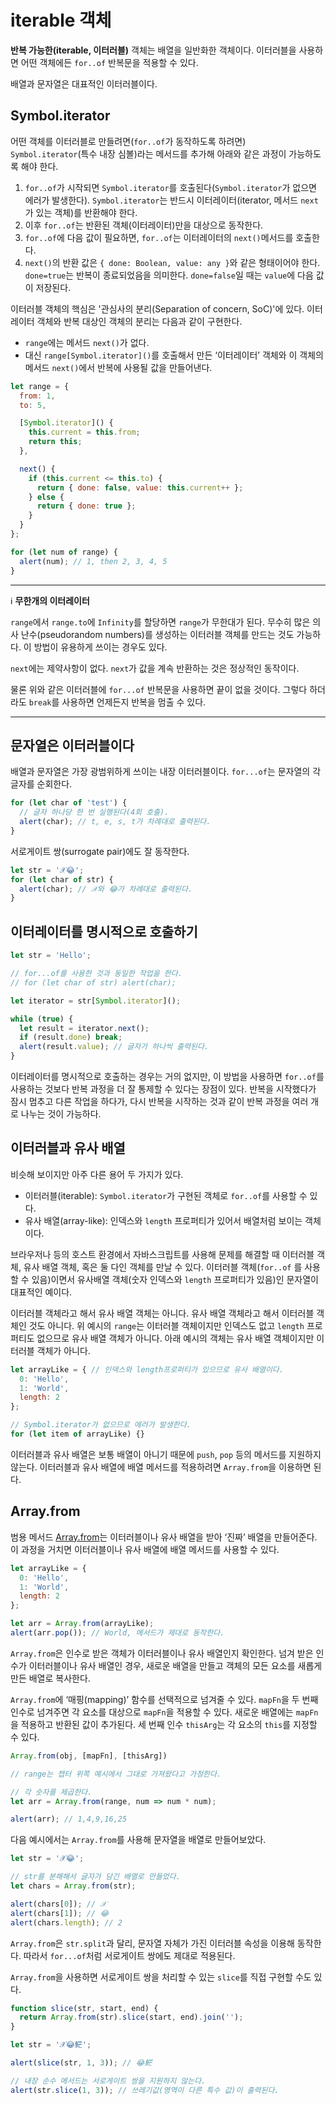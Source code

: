 # iterable 객체
<strong>반복 가능한(iterable, 이터러블)</strong> 객체는 배열을 일반화한 객체이다. 이터러블을 사용하면 어떤 객체에든 `for..of` 반복문을 적용할 수 있다.

배열과 문자열은 대표적인 이터러블이다.

## Symbol.iterator
어떤 객체를 이터러블로 만들려면(`for..of`가 동작하도록 하려면) `Symbol.iterator`(특수 내장 심볼)라는 메서드를 추가해 아래와 같은 과정이 가능하도록 해야 한다.
1.  `for..of`가 시작되면 `Symbol.iterator`를 호출된다(`Symbol.iterator`가 없으면 에러가 발생한다).  `Symbol.iterator`는 반드시 이터레이터(iterator, 메서드  `next`가 있는 객체)를 반환해야 한다.
2.  이후 `for..of`는  반환된 객체(이터레이터)만을 대상으로 동작한다.
3.  `for..of`에 다음 값이 필요하면, `for..of`는 이터레이터의 `next()`메서드를 호출한다.
4.  `next()`의 반환 값은  `{ done: Boolean, value: any }`와 같은 형태이어야 한다.  `done=true`는 반복이 종료되었음을 의미한다. `done=false`일 때는 `value`에 다음 값이 저장된다.

이터러블 객체의 핵심은 '관심사의 분리(Separation of concern, SoC)'에 있다. 이터레이터 객체와 반복 대상인 객체의 분리는 다음과 같이 구현한다.
-   `range`에는 메서드  `next()`가 없다.
-   대신  `range[Symbol.iterator]()`를 호출해서 만든 ‘이터레이터’ 객체와 이 객체의 메서드  `next()`에서 반복에 사용될 값을 만들어낸다.
```js
let range = {
  from: 1,
  to: 5,

  [Symbol.iterator]() {
    this.current = this.from;
    return this;
  },

  next() {
    if (this.current <= this.to) {
      return { done: false, value: this.current++ };
    } else {
      return { done: true };
    }
  }
};

for (let num of range) {
  alert(num); // 1, then 2, 3, 4, 5
}
```

---
:information_source: **무한개의 이터레이터**

`range`에서  `range.to`에  `Infinity`를 할당하면  `range`가 무한대가 된다. 무수히 많은 의사 난수(pseudorandom numbers)를 생성하는 이터러블 객체를 만드는 것도 가능하다. 이 방법이 유용하게 쓰이는 경우도 있다.

`next`에는 제약사항이 없다.  `next`가 값을 계속 반환하는 것은 정상적인 동작이다.

물론 위와 같은 이터러블에  `for...of`  반복문을 사용하면 끝이 없을 것이다. 그렇다 하더라도  `break`를 사용하면 언제든지 반복을 멈출 수 있다.

---

## 문자열은 이터러블이다
배열과 문자열은 가장 광범위하게 쓰이는 내장 이터러블이다. `for...of`는 문자열의 각 글자를 순회한다.
```js
for (let char of 'test') {
  // 글자 하나당 한 번 실행된다(4회 호출).
  alert(char); // t, e, s, t가 차례대로 출력된다.
}
```
서로게이트 쌍(surrogate pair)에도 잘 동작한다.
```js
let str = '𝒳😂';
for (let char of str) {
  alert(char); // 𝒳와 😂가 차례대로 출력된다.
}
```

## 이터레이터를 명시적으로 호출하기
```js
let str = 'Hello';

// for...of를 사용한 것과 동일한 작업을 한다.
// for (let char of str) alert(char);

let iterator = str[Symbol.iterator]();

while (true) {
  let result = iterator.next();
  if (result.done) break;
  alert(result.value); // 글자가 하나씩 출력된다.
}
```
이터레이터를 명시적으로 호출하는 경우는 거의 없지만, 이 방법을 사용하면 `for..of`를 사용하는 것보다 반복 과정을 더 잘 통제할 수 있다는 장점이 있다. 반복을 시작했다가 잠시 멈추고 다른 작업을 하다가, 다시 반복을 시작하는 것과 같이 반복 과정을 여러 개로 나누는 것이 가능하다.

## 이터러블과 유사 배열
비슷해 보이지만 아주 다른 용어 두 가지가 있다.
-   이터러블(iterable): `Symbol.iterator`가 구현된 객체로 `for..of`를 사용할 수 있다.
-   유사 배열(array-like): 인덱스와 `length` 프로퍼티가 있어서 배열처럼 보이는 객체이다.

브라우저나 등의 호스트 환경에서 자바스크립트를 사용해 문제를 해결할 때 이터러블 객체, 유사 배열 객체, 혹은 둘 다인 객체를 만날 수 있다. 이터러블 객체(`for..of` 를 사용할 수 있음)이면서 유사배열 객체(숫자 인덱스와 `length` 프로퍼티가 있음)인 문자열이 대표적인 예이다.

이터러블 객체라고 해서 유사 배열 객체는 아니다. 유사 배열 객체라고 해서 이터러블 객체인 것도 아니다. 위 예시의 `range`는 이터러블 객체이지만 인덱스도 없고 `length` 프로퍼티도 없으므로 유사 배열 객체가 아니다. 아래 예시의 객체는 유사 배열 객체이지만 이터러블 객체가 아니다.
```js
let arrayLike = { // 인덱스와 length프로퍼티가 있으므로 유사 배열이다.
  0: 'Hello',
  1: 'World',
  length: 2
};

// Symbol.iterator가 없으므로 에러가 발생한다.
for (let item of arrayLike) {}
```
이터러블과 유사 배열은 보통 배열이 아니기 때문에  `push`, `pop` 등의 메서드를 지원하지 않는다. 이터러블과 유사 배열에 배열 메서드를 적용하려면 `Array.from`을 이용하면 된다.

## Array.from
범용 메서드 [Array.from](https://developer.mozilla.org/ko/docs/Web/JavaScript/Reference/Global_Objects/Array/from)는 이터러블이나 유사 배열을 받아 ‘진짜’ 배열을 만들어준다. 이 과정을 거치면 이터러블이나 유사 배열에 배열 메서드를 사용할 수 있다.
```js
let arrayLike = {
  0: 'Hello',
  1: 'World',
  length: 2
};

let arr = Array.from(arrayLike);
alert(arr.pop()); // World, 메서드가 제대로 동작한다.
```
`Array.from`은 인수로 받은 객체가 이터러블이나 유사 배열인지 확인한다. 넘겨 받은 인수가 이터러블이나 유사 배열인 경우, 새로운 배열을 만들고 객체의 모든 요소를 새롭게 만든 배열로 복사한다.

`Array.from`에 ‘매핑(mapping)’ 함수를 선택적으로 넘겨줄 수 있다. `mapFn`을 두 번째 인수로 넘겨주면 각 요소를 대상으로 `mapFn`을 적용할 수 있다. 새로운 배열에는 `mapFn`을 적용하고 반환된 값이 추가된다. 세 번째 인수 `thisArg`는 각 요소의 `this`를 지정할 수 있다.
```js
Array.from(obj, [mapFn], [thisArg])
```
```js
// range는 챕터 위쪽 예시에서 그대로 가져왔다고 가정한다.

// 각 숫자를 제곱한다.
let arr = Array.from(range, num => num * num);

alert(arr); // 1,4,9,16,25
```
다음 예시에서는 `Array.from`를 사용해 문자열을 배열로 만들어보았다.
```js
let str = '𝒳😂';

// str를 분해해서 글자가 담긴 배열로 만들었다.
let chars = Array.from(str);

alert(chars[0]); // 𝒳
alert(chars[1]); // 😂
alert(chars.length); // 2
```
`Array.from`은 `str.split`과 달리, 문자열 자체가 가진 이터러블 속성을 이용해 동작한다. 따라서 `for...of`처럼 서로게이트 쌍에도 제대로 적용된다.

`Array.from`을 사용하면 서로게이트 쌍을 처리할 수 있는 `slice`를 직접 구현할 수도 있다.
```js
function slice(str, start, end) {
  return Array.from(str).slice(start, end).join('');
}

let str = '𝒳😂𩷶';

alert(slice(str, 1, 3)); // 😂𩷶

// 내장 순수 메서드는 서로게이트 쌍을 지원하지 않는다.
alert(str.slice(1, 3)); // 쓰레기값(영역이 다른 특수 값)이 출력된다.
```
